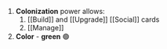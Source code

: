 1. **Colonization** power allows:
	1. [[Build]] and [[Upgrade]] [[Social]] cards
	2. [[Manage]]
2. **Color** - **green** 🟢
